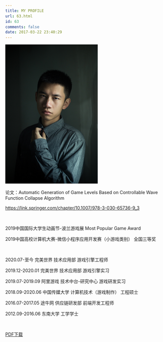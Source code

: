 ```yaml
---
title: MY PROFILE
url: 63.html
id: 63
comments: false
date: 2017-03-22 23:40:29
---
```


  [![](../uploads/avatar.png)](/uploads/avatar.png)   



论文：Automatic Generation of Game Levels Based on Controllable Wave Function Collapse Algorithm

https://link.springer.com/chapter/10.1007/978-3-030-65736-9_3

<br>

2019中国国际大学生动画节-波兰游戏展 Most Popular Game Award

2019中国高校计算机大赛-微信小程序应用开发赛（小游戏类别） 全国三等奖

<br>

2020.07-至今 完美世界 技术应用部 游戏引擎工程师

2019.12-2020.01 完美世界 技术应用部 游戏引擎实习

2019.07-2019.09 阿里游戏 技术中台-研究中心 游戏研发实习

2018.09-2020.06 中国传媒大学 计算机技术（游戏制作） 工程硕士

2016.07-2017.05 途牛网 供应链研发部 前端开发工程师

2012.09-2016.06 东南大学 工学学士

<br>



[PDF下载](http://lc-wggs0umm.cn-n1.lcfile.com/ff93570f1e26788da9d0/%E6%B8%B8%E6%88%8F%E5%BC%80%E5%8F%91%E5%B7%A5%E7%A8%8B%E5%B8%88_%E7%A8%8B%E8%BE%BE%E7%91%9E.pdf)

